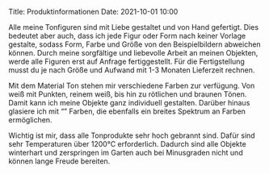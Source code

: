 Title: Produktinformationen
Date: 2021-10-01 10:00

Alle meine Tonfiguren sind mit Liebe gestaltet und von Hand gefertigt. Dies bedeutet aber auch, dass ich jede Figur oder Form nach keiner Vorlage gestalte, sodass Form, Farbe und Größe von den Beispielbildern abweichen können. Durch meine sorgfältige und liebevolle Arbeit an meinen Objekten, werde alle Figuren erst auf Anfrage fertiggestellt. Für die Fertigstellung musst du je nach Größe und Aufwand mit 1-3 Monaten Lieferzeit rechnen. 

Mit dem Material Ton stehen mir verschiedene Farben zur verfügung. Von weiß mit Punkten, reinem weiß, bis hin zu rötlichen und braunen Tönen. Damit kann ich meine Objekte ganz individuell gestalten. Darüber hinaus glasiere ich mit “” Farben, die ebenfalls ein breites Spektrum an Farben ermöglichen. 

Wichtig ist mir, dass alle Tonprodukte sehr hoch gebrannt sind. Dafür sind sehr Temperaturen über 1200°C erforderlich. Dadurch sind alle Objekte winterhart und zerspringen im Garten auch bei Minusgraden nicht und können lange Freude bereiten. 




